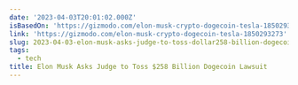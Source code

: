 ```yaml
---
date: '2023-04-03T20:01:02.000Z'
isBasedOn: 'https://gizmodo.com/elon-musk-crypto-dogecoin-tesla-1850293273'
link: 'https://gizmodo.com/elon-musk-crypto-dogecoin-tesla-1850293273'
slug: 2023-04-03-elon-musk-asks-judge-to-toss-dollar258-billion-dogecoin-lawsuit
tags:
  - tech
title: Elon Musk Asks Judge to Toss $258 Billion Dogecoin Lawsuit
---
```


